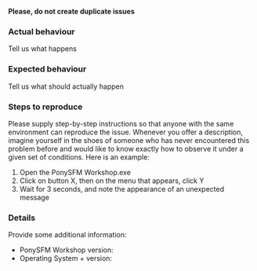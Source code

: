 **Please, do not create duplicate issues**


### Actual behaviour

Tell us what happens


### Expected behaviour

Tell us what should actually happen


### Steps to reproduce

Please supply step-by-step instructions so that anyone with the same environment can reproduce the issue. Whenever you offer a description, imagine
yourself in the shoes of someone who has never encountered this problem before and would like to know exactly how to observe it under a given set of conditions.
Here is an example:

1. Open the PonySFM Workshop.exe
2. Click on button X, then on the menu that appears, click Y
3. Wait for 3 seconds, and note the appearance of an unexpected message


### Details

Provide some additional information:

- PonySFM Workshop version:
- Operating System + version:
